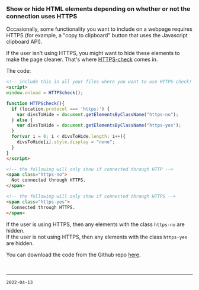 ### Show or hide HTML elements depending on whether or not the connection uses HTTPS


Occasionally, some functionality you want to include on a webpage requires HTTPS (for example, a "copy to clipboard" button that uses the Javascript clipboard API).

If the user isn't using HTTPS, you might want to hide these elements to make the page cleaner. That's where [HTTPS-check](https://github.com/aaviator42/https-check) comes in.

The code:

```html
<!-- include this in all your files where you want to use HTTPS-check! -->
<script>
window.onload = HTTPScheck();

function HTTPScheck(){
  if (location.protocol === 'https:') {
    var divsToHide = document.getElementsByClassName("https-no");
  } else {
    var divsToHide = document.getElementsByClassName("https-yes");	
  }
  for(var i = 0; i < divsToHide.length; i++){
    divsToHide[i].style.display = "none";
  }
}
</script>

<!-- the following will only show if connected through HTTP -->
<span class="https-no">
  Not connected through HTTPS.
</span>

<!-- the following will only show if connected through HTTPS -->
<span class="https-yes">
  Connected through HTTPS.
</span>
```


If the user is using HTTPS, then any elements with the class `https-no` are hidden.  
If the user is not using HTTPS, then any elements with the class `https-yes` are hidden.


You can download the code from the Github repo [here](https://github.com/aaviator42/https-check).

<br>

-------
`2022-04-13`
